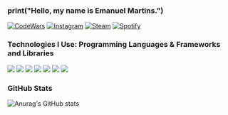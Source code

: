 ### print("Hello, my name is Emanuel Martins.")

[![CodeWars](https://img.shields.io/badge/Codewars-B1361E?style=for-the-badge&logo=Codewars&logoColor=white)](https://www.codewars.com/users/MartinesEmanuel)
[![Instagram](https://img.shields.io/badge/Instagram-E4405F?style=for-the-badge&logo=instagram&logoColor=white)](https://www.instagram.com/emanuelmartineis/)
[![Steam](https://img.shields.io/badge/Steam-000000?style=for-the-badge&logo=steam&logoColor=white)](https://steamcommunity.com/profiles/76561198377988304/)
[![Spotify](https://img.shields.io/badge/Spotify-1ED760?&style=for-the-badge&logo=spotify&logoColor=white)](https://open.spotify.com/user/makwrcm36okv1y80g7u5edvxx?si=b4c3fe2b8a4f4cb7)

### Technologies I Use: Programming Languages & Frameworks and Libraries
![](https://img.shields.io/badge/HTML-239120?style=for-the-badge&logo=html5&logoColor=white)
![](https://img.shields.io/badge/CSS3-1572B6?style=for-the-badge&logo=css3&logoColor=white)
![](https://img.shields.io/badge/Python-3776AB?style=for-the-badge&logo=python&logoColor=white)
![](https://img.shields.io/badge/JavaScript-323330?style=for-the-badge&logo=javascript&logoColor=F7DF1E)
![](https://img.shields.io/badge/Node.js-43853D?style=for-the-badge&logo=node.js&logoColor=white)
![](https://img.shields.io/badge/C-00599C?style=for-the-badge&logo=c&logoColor=white)
![](https://img.shields.io/badge/TypeScript-007ACC?style=for-the-badge&logo=typescript&logoColor=white)
### GitHub Stats
![Anurag's GitHub stats](https://github-readme-stats.vercel.app/api?username=MartinesEmanuel&show_icons=true&theme=radical)
